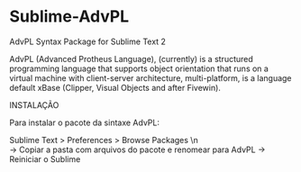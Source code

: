 # Sublime-AdvPL
AdvPL Syntax Package for Sublime Text 2

AdvPL (Advanced Protheus Language), (currently) is a structured programming language that supports object orientation that runs on a virtual machine with client-server architecture, multi-platform, is a language default xBase (Clipper, Visual Objects and after Fivewin).

INSTALAÇÃO 

Para instalar o pacote da sintaxe AdvPL:

Sublime Text > Preferences > Browse Packages \n <br>
  -> Copiar a pasta com arquivos do pacote e renomear para AdvPL
-> Reiniciar o Sublime  
